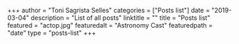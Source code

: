 +++
author = "Toni Sagrista Selles"
categories = ["Posts list"]
date = "2019-03-04"
description = "List of all posts"
linktitle = ""
title = "Posts list"
featured = "actop.jpg"
featuredalt = "Astronomy Cast"
featuredpath = "date"
type = "posts-list"
+++


